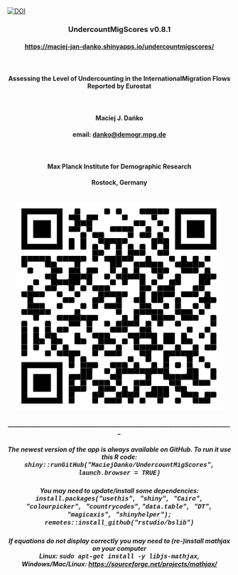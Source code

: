 <a href="https://doi.org/10.5281/zenodo.6612951"><img src="https://zenodo.org/badge/DOI/10.5281/zenodo.6612951.svg" alt="DOI"></a>
<div class="col-sm-12" align="center">
  <h3>UndercountMigScores v0.8.1</h3>
  <h4><a href="https://maciej-jan-danko.shinyapps.io/undercountmigscores/"> https://maciej-jan-danko.shinyapps.io/undercountmigscores/</a></h4>
  <br>
  <h4>Assessing the Level of Undercounting in the InternationalMigration Flows Reported by Eurostat</h4>
  <br>
  <h4>Maciej J. Dańko</h4>
  <h4>email: <a href="mailto:name@email.com"> danko@demogr.mpg.de </a></h4>
  <br>
  <h4>Max Planck Institute for Demographic Research</h4>
  <h4>Rostock, Germany</h4>
  <br>
  <img src="https://github.com/MaciejDanko/UndercountMigScores/blob/master/www/qrcode.png?raw=true" alt='QRcode" width="100">
  <br>
  <h5>____________________________________________________________________________</h5>
  <h4>How to cite this software?</h4>
  <h5>Maciej J. Dańko. UndercountMigScores v0.8.1. (2023)<br>
      Assessing the Level of Undercounting in the InternationalMigration Flows Reported by Eurostat
      <br>10.5281/zenodo.6612951. url:https://github.com/MaciejDanko/UndercountMigScore'</h5>
  <h5>____________________________________________________________________________</h5>
  <h5>The newest version of the app is always available on GitHub. To run it use this R code:<br><span style="font-family: Courier New">shiny::runGitHub("MaciejDanko/UndercountMigScores", launch.browser = TRUE)</span><br></h5>
  <h5>You may need to update/install some dependencies:<br><span style="font-family: Courier New">install.packages("usethis", "shiny", "Cairo", "colourpicker", "countrycodes","data.table", "DT", "magicaxis", "shinyhelper"); remotes::install_github("rstudio/bslib")</span><br></h5>
  <h5>If equations do not display correctly you may need to (re-)install mathjax on your computer<br>Linux: <span style="font-family: Courier New">sudo apt-get install -y libjs-mathjax</span>,<br>Windows/Mac/Linux: <a href="https://sourceforge.net/projects/mathjax/"> https://sourceforge.net/projects/mathjax/</a></h5>
</div>
